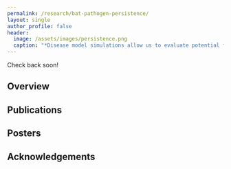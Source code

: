 ```yaml
---
permalink: /research/bat-pathogen-persistence/
layout: single
author_profile: false
header:
  image: /assets/images/persistence.png
  caption: "*Disease model simulations allow us to evaluate potential future dynamics*"
---
```


Check back soon!

## Overview


## Publications


## Posters


## Acknowledgements